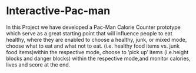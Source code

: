 # Interactive-Pac-man
In this Project we have developed a Pac-Man Calorie Counter prototype which serve as a great starting point that will influence people to eat healthy, where they are enabled to choose a healthy, junk, or mixed mode, choose what to eat and what not to eat.
(i.e. healthy food items vs. junk food items)within the respective mode, choose to ’pick up’ items (i.e.height blocks and danger blocks) within the respective mode,and monitor calories, lives and score at the end.
